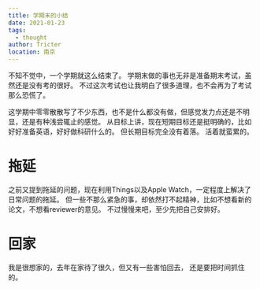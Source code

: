 ```yaml
---
title: 学期末的小结
date: 2021-01-23
tags: 
  - thought
author: Tricter
location: 南京
---
```


不知不觉中，一个学期就这么结束了。
学期末做的事也无非是准备期末考试，虽然还是没有考的很好。
不过这次考试也让我明白了很多道理，也不会再为了考试那么恐慌了。

这学期中零零散散写了不少东西，也不是什么都没有做，但感觉发力点还是不明显，还是有种浅尝辄止的感觉。
从目标上讲，现在短期目标还是挺明确的，比如好好准备英语，好好做科研什么的。
但长期目标完全没有着落。
活着就蛮累的。

# 拖延

之前又提到拖延的问题，现在利用Things以及Apple Watch，一定程度上解决了日常问题的拖延。
但一些不那么紧急的事，却依然打不起精神，比如不想看新的论文，不想看reviewer的意见。
不过慢慢来吧，至少先把自己安排好。

# 回家

我是很想家的，去年在家待了很久，但又有一些害怕回去，
还是要把时间抓住的。

